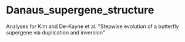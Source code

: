 # Danaus_supergene_structure
Analyses for Kim and De-Kayne et al. "Stepwise evolution of a butterfly supergene via duplication and inversion"
